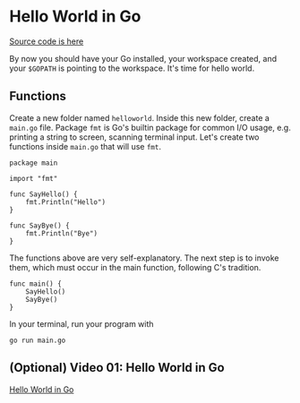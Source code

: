 # Hello World in Go
[Source code is here](https://github.com/calvinfeng/go-academy/tree/master/helloworld)

By now you should have your Go installed, your workspace created, and your `$GOPATH` is pointing to 
the workspace. It's time for hello world.

## Functions
Create a new folder named `helloworld`. Inside this new folder, create a `main.go` file. Package 
`fmt` is Go's builtin package for common I/O usage, e.g. printing a string to screen, scanning 
terminal input. Let's create two functions inside `main.go` that will use `fmt`. 
```golang
package main

import "fmt"

func SayHello() {
	fmt.Println("Hello")
}

func SayBye() {
	fmt.Println("Bye")
}
```

The functions above are very self-explanatory. The next step is to invoke them, which must occur in
the main function, following C's tradition.
```golang
func main() {
    SayHello()
    SayBye()
}
```

In your terminal, run your program with
```
go run main.go
```

## (Optional) Video 01: Hello World in Go
[Hello World in Go](https://youtu.be/5-FFapKA9sM)